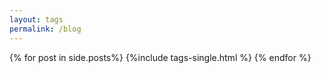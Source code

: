 ```yaml
---
layout: tags
permalink: /blog
---
```


{% for post in side.posts%}
    {%include tags-single.html %}
{% endfor %}